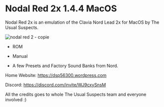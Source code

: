 # Nodal Red 2x 1.4.4 MacOS

Nodal Red 2x is an emulation of the Clavia Nord Lead 2x for MacOS by The Usual Suspects.

![nodal red 2 - copie](https://github.com/user-attachments/assets/260295f9-21b2-4e84-aa16-d4c76d1cf4b0)

- ROM

- Manual

- A few Presets and Factory Sound Banks from Nord.

Home Website: https://dsp56300.wordpress.com

Discord: https://discord.com/invite/WJ9cxySnsM

All the credits goes to whole The Usual Suspects team and everyone involved :)
